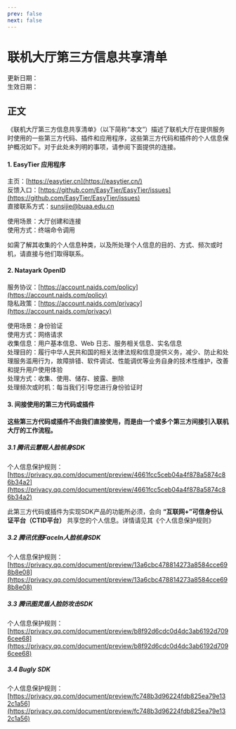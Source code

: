```yaml
---
prev: false
next: false
---
```


# 联机大厅第三方信息共享清单

更新日期：  
生效日期：

## 正文

《联机大厅第三方信息共享清单》（以下简称“本文”）描述了联机大厅在提供服务时使用的一些第三方代码、插件和应用程序，这些第三方代码和插件的个人信息保护概况如下。对于此处未列明的事项，请参阅下面提供的连接。

#### 1. EasyTier 应用程序

主页：[https://easytier.cn](https://easytier.cn/)  
反馈入口：[https://github.com/EasyTier/EasyTier/issues](https://github.com/EasyTier/EasyTier/issues)  
直接联系方式：[sunsijie@buaa.edu.cn](mailto:sunsijie@buaa.edu.cn)

使用场景：大厅创建和连接  
使用方式：终端命令调用

如需了解其收集的个人信息种类，以及所处理个人信息的目的、方式、频次或时机，请直接与他们取得联系。

#### 2. Natayark OpenID

服务协议：[https://account.naids.com/policy](https://account.naids.com/policy)  
隐私政策：[https://account.naids.com/privacy](https://account.naids.com/privacy)

使用场景：身份验证  
使用方式：网络请求  
收集信息：用户基本信息、Web 日志、服务相关信息、实名信息  
处理目的：履行中华人民共和国的相关法律法规和信息提供义务，减少、防止和处理服务滥用行为，故障排错、软件调试、性能调优等业务自身的技术性维护，改善和提升用户使用体验  
处理方式：收集、使用、储存、披露、删除  
处理频次或时机：每当我们引导您进行身份验证时

#### 3. 间接使用的第三方代码或插件

**这些第三方代码或插件不由我们直接使用，而是由一个或多个第三方间接引入联机大厅的工作流程。**

##### 3.1 腾讯云慧眼人脸核身SDK

个人信息保护规则：[https://privacy.qq.com/document/preview/4661fcc5ceb04a4f878a5874c86b34a2](https://privacy.qq.com/document/preview/4661fcc5ceb04a4f878a5874c86b34a2)

此第三方代码或插件为实现SDK产品的功能所必须，会向 **“互联网+”可信身份认证平台（CTID平台）** 共享您的个人信息。详情请见其《个人信息保护规则》

##### 3.2 腾讯优图Faceln人脸核身SDK

个人信息保护规则：[https://privacy.qq.com/document/preview/13a6cbc478814273a8584cce698b8e08](https://privacy.qq.com/document/preview/13a6cbc478814273a8584cce698b8e08)

##### 3.3 腾讯图灵盾人脸防攻击SDK

个人信息保护规则：[https://privacy.qq.com/document/preview/b8f92d6cdc0d4dc3ab6192d7096cee68](https://privacy.qq.com/document/preview/b8f92d6cdc0d4dc3ab6192d7096cee68)

##### 3.4 Bugly SDK

个人信息保护规则：[https://privacy.qq.com/document/preview/fc748b3d96224fdb825ea79e132c1a56](https://privacy.qq.com/document/preview/fc748b3d96224fdb825ea79e132c1a56)
